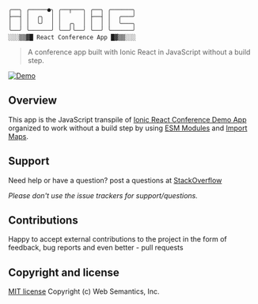 ```
╭──╮ ╭─────●╮ ╭──┬───╮ ╭──╮ ╭──────╮
├──┤ │  ╭╮  │ │      │ ├──┤ │  ╭───╯
│  │ │  ╰╯  │ │  ╭╮  │ │  │ │  ╰───╮
╰──╯ ╰──────╯ ╰──╯╰──╯ ╰──╯ ╰──────╯
░░░▒▒▓█ React Conference App █▓▒▒░░░
```
> A conference app built with Ionic React in JavaScript without a build step.

[![Demo](https://img.shields.io/badge/Hyperapp%20demo-%E2%86%92-9D6EB3.svg?style=flat-square)](https://websemantics.github.io/ionic-react-conference-app/public/index.html)

## Overview

This app is the JavaScript transpile of [Ionic React Conference Demo App](https://github.com/ionic-team/ionic-react-conference-app) organized to work without a build step by using [ESM Modules](https://developer.mozilla.org/en-US/docs/Web/JavaScript/Guide/Modules) and [Import Maps](https://github.com/WICG/import-maps).

## Support

Need help or have a question? post a questions at [StackOverflow](https://stackoverflow.com/questions/tagged/ionic-react-conference-app+web+semantics)

*Please don't use the issue trackers for support/questions.*

## Contributions

Happy to accept external contributions to the project in the form of feedback, bug reports and even better - pull requests

## Copyright and license

[MIT license](http://opensource.org/licenses/mit-license.php)
Copyright (c) Web Semantics, Inc.
